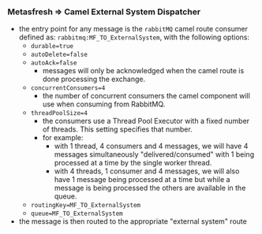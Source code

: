 
### Metasfresh => Camel External System Dispatcher

- the entry point for any message is the `rabbitMQ` camel route consumer defined as: `rabbitmq:MF_TO_ExternalSystem`, with the following options:
    - `durable=true`
    - `autoDelete=false`
    - `autoAck=false`
      - messages will only be acknowledged when the camel route is done processing the exchange.
    - `concurrentConsumers=4`
      - the number of concurrent consumers the camel component will use when consuming from RabbitMQ.
    - `threadPoolSize=4`
      - the consumers use a Thread Pool Executor with a fixed number of threads. This setting specifies that number.
      - for example: 
        - with 1 thread, 4 consumers and 4 messages, we will have 4 messages simultaneously "delivered/consumed" with 1 being processed at a time by the single worker thread.
        - with 4 threads, 1 consumer and 4 messages, we will also have 1 message being processed at a time but while a message is being processed the others are available in the queue.
    - `routingKey=MF_TO_ExternalSystem`
    - `queue=MF_TO_ExternalSystem`
- the message is then routed to the appropriate "external system" route
